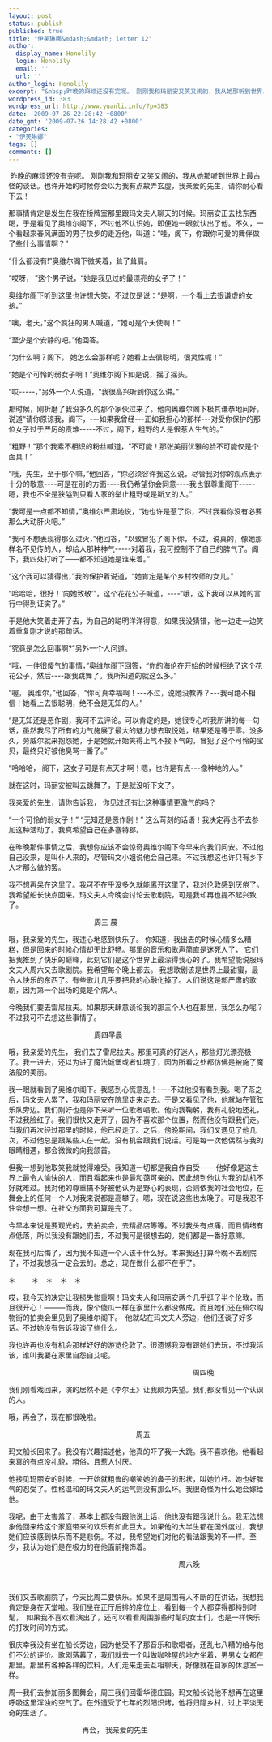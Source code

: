 ```yaml
---
layout: post
status: publish
published: true
title: "伊芙琳娜&mdash;&mdash; letter 12"
author:
  display_name: Honolily
  login: Honolily
  email: ''
  url: ''
author_login: Honolily
excerpt: "&nbsp;昨晚的麻烦还没有完呢。 刚刚我和玛丽安又笑又闹的，我从她那听到世界上最古怪的谈话。也许开始的时候你会以为我有点故弄玄虚，我亲爱的先生，请你耐心看下去！"
wordpress_id: 383
wordpress_url: http://www.yuanli.info/?p=383
date: '2009-07-26 22:28:42 +0800'
date_gmt: '2009-07-26 14:28:42 +0800'
categories:
- "伊芙琳娜"
tags: []
comments: []
---
```

<p>&nbsp;昨晚的麻烦还没有完呢。 刚刚我和玛丽安又笑又闹的，我从她那听到世界上最古怪的谈话。也许开始的时候你会以为我有点故弄玄虚，我亲爱的先生，请你耐心看下去！<a id="more"></a><a id="more-383"></a></p>
<p>那事情肯定是发生在我在桥牌室那里跟玛文夫人聊天的时候。玛丽安正去找东西喝，于是看见了奥维尔阁下，不过他不认识她，即便她一眼就认出了他。不久，一个看起来春风满面的男子快步的走近他，叫道：&ldquo;哇，阁下，你跟你可爱的舞伴做了些什么事情啊？&rdquo;</p>
<p>&ldquo;什么都没有!&rdquo;奥维尔阁下微笑着，耸了耸肩。</p>
<p>&ldquo;哎呀， &rdquo;这个男子说，&ldquo;她是我见过的最漂亮的女子了！&rdquo;</p>
<p>奥维尔阁下听到这里也许想大笑，不过仅是说：&ldquo;是啊，一个看上去很谦虚的女孩。&rdquo;</p>
<p>&ldquo;噢，老天，&rdquo;这个疯狂的男人喊道，&ldquo;她可是个天使啊！&rdquo;</p>
<p>&ldquo;至少是个安静的吧。&rdquo;他回答。</p>
<p>&ldquo;为什么啊？阁下， 她怎么会那样呢？她看上去很聪明，很灵性呢！&rdquo;</p>
<p>&ldquo;她是个可怜的弱女子啊！&rdquo;奥维尔阁下如是说，摇了摇头。</p>
<p>&ldquo;哎-----，&rdquo;另外一个人说道，&ldquo;我很高兴听到你这么讲。&rdquo;</p>
<p>那时候，刚折磨了我没多久的那个家伙过来了。他向奥维尔阁下极其谦恭地问好，说道&ldquo;请你原谅我，阁下，---如果我曾经---正如我担心的那样---对受你保护的那位女子过于严厉的责难-----不过，阁下，粗野的人是很惹人生气的。&rdquo;</p>
<p>&ldquo;粗野！&rdquo;那个我素不相识的粉丝喊道，&ldquo;不可能！那张美丽优雅的脸不可能仅是个面具！&rdquo;</p>
<p>&ldquo;哦，先生，至于那个嘛，&rdquo;他回答，&ldquo;你必须容许我这么说，尽管我对你的观点表示十分的敬意----可是在别的方面----我仍希望你会同意----我也很尊重阁下-----嗯，我也不全是狭隘到只看人家的举止粗野或是斯文的人。&rdquo;</p>
<p>&ldquo;我可是一点都不知情，&rdquo;奥维尔严肃地说，&ldquo;她也许是惹了你，不过我看你没有必要那么大动肝火吧。&rdquo;</p>
<p>&ldquo;我可不想表现得那么过火，&rdquo;他回答，&ldquo;以致冒犯了阁下你，不过，说真的，像她那样名不见传的人，却给人那种神气-----对着我，我可控制不了自己的脾气了。阁下，我四处打听了&shy;&shy;&shy;&mdash;&mdash;都不知道她是谁来着。&rdquo;</p>
<p>&ldquo;这个我可以猜得出，&rdquo;我的保护着说道，&ldquo;她肯定是某个乡村牧师的女儿。&rdquo;</p>
<p>&ldquo;哈哈哈，很好！&lsquo;向她致敬&rsquo;&rdquo;，这个花花公子喊道，----&ldquo;哦，这下我可以从她的言行中得到证实了。&rdquo;</p>
<p>于是他大笑着走开了去，为自己的聪明洋洋得意，如果我没猜错，他一边走一边笑着重复刚才说的那句话。</p>
<p>&ldquo;究竟是怎么回事啊?&rdquo;另外一个人问道。</p>
<p>&ldquo;哦，一件很傻气的事情，&rdquo;奥维尔阁下回答，&ldquo;你的海伦在开始的时候拒绝了这个花花公子，然后----跟我跳舞了。我所知道的就这么多。&rdquo;</p>
<p>&ldquo;喔， 奥维尔，&rdquo;他回答，&ldquo;你可真幸福啊！---不过，说她没教养？---我可绝不相信！她看上去很聪明，绝不会是无知的人。&rdquo;</p>
<p>&ldquo;是无知还是恶作剧，我可不去评论。可以肯定的是，她很专心听我所讲的每一句话，虽然我尽了所有的力气施展了最大的魅力想去取悦她，结果还是等于零。没多久，劳威尔就来抱怨她，于是她就开始笑得上气不接下气的，冒犯了这个可怜的宝贝，最终只好被他臭骂一番了。&rdquo;</p>
<p>&ldquo;哈哈哈， 阁下，这女子可是有点天才啊！嗯，也许是有点---像种地的人。&rdquo;</p>
<p>就在这时，玛丽安被叫去跳舞了，于是就没听下文了。</p>
<p>我亲爱的先生，请你告诉我， 你见过还有比这种事情更激气的吗？</p>
<p>&ldquo;一个可怜的弱女子！&rdquo; &ldquo;无知还是恶作剧！&rdquo; 这么苛刻的话语！我决定再也不去参加这种活动了。我真希望自己在多塞特郡。</p>
<p>在昨晚那件事情之后，我想你应该不会惊奇奥维尔阁下今早来向我们问安。不过他自己没来，是叫仆人来的，尽管玛文小姐说他会自己来。不过我想这也许只有乡下人才那么做的罢。</p>
<p>我不想再呆在这里了。我可不在乎没多久就能离开这里了，我对伦敦感到厌倦了。我希望船长快点回来。玛文夫人今晚会讨论去歌剧院，可是我却再也提不起兴致了。</p>
<p>&nbsp;&nbsp;&nbsp;&nbsp;&nbsp;&nbsp;&nbsp;&nbsp;&nbsp;&nbsp;&nbsp;&nbsp;&nbsp;&nbsp;&nbsp;&nbsp;&nbsp;&nbsp;&nbsp;&nbsp;&nbsp;&nbsp;&nbsp;&nbsp;&nbsp;&nbsp;&nbsp;&nbsp;&nbsp;&nbsp;&nbsp;&nbsp;&nbsp;&nbsp;&nbsp;&nbsp;&nbsp;&nbsp;&nbsp;&nbsp;&nbsp;&nbsp; 周三 晨</p>
<p>哦，我亲爱的先生，我违心地感到快乐了。 你知道，我出去的时候心情多么糟糕，但是回来的时候心情却无比舒畅。那里的音乐和歌声简直是迷死人了， 它们把我推到了快乐的巅峰，此刻它们是这个世界上最深得我心的了。我希望能说服玛文夫人周六又去歌剧院。我希望每个晚上都去。 我想歌剧该是世界上最甜蜜，最令人快乐的东西了。有些歌儿几乎要把我的心融化掉了。人们说这是部严肃的歌剧，因为第一个出场的竟是个病人。</p>
<p>今晚我们要去雷尼拉夫。如果那天肆意谈论我的那三个人也在那里，我怎么办呢？不过我可不去想这些事情了。</p>
<p>&nbsp;&nbsp;&nbsp;&nbsp;&nbsp;&nbsp;&nbsp;&nbsp;&nbsp;&nbsp;&nbsp;&nbsp;&nbsp;&nbsp;&nbsp;&nbsp;&nbsp;&nbsp;&nbsp;&nbsp;&nbsp;&nbsp;&nbsp;&nbsp;&nbsp;&nbsp;&nbsp;&nbsp;&nbsp;&nbsp;&nbsp;&nbsp;&nbsp;&nbsp;&nbsp;&nbsp;&nbsp;&nbsp;&nbsp;&nbsp;&nbsp;&nbsp; 周四早晨</p>
<p>哦，我亲爱的先生， 我们去了雷尼拉夫。那里可真的好迷人，那些灯光漂亮极了。我一进去，还以为进了魔法城堡或者仙境了，因为所看之处都仿佛是被施了魔法般的美丽。</p>
<p>我一眼就看到了奥维尔阁下。我感到心慌意乱！----不过他没有看到我。喝了茶之后，玛文夫人累了，我和玛丽安在院里走来走去。于是又看见了他，他就站在管弦乐队旁边。我们刚好也是停下来听一位歌者唱歌。他向我鞠躬，我有礼貌地还礼，不过我脸红了。我们很快又走开了，因为不喜欢那个位置，然而他没有跟我们走。当我们再次经过那里的时候，他已经走了。之后，傍晚期间，我们又遇见了他几次，不过他总是跟某些人在一起，没有机会跟我们说话。可是每一次他偶然与我的眼睛相遇，都会微微的向我颔首。</p>
<p>但我一想到他取笑我就觉得难受。我知道一切都是我自作自受-----他好像是这世界上最令人愉快的人，而且看起来也是最和蔼可亲的，因此想到他认为我的动机不好就难过。我对他的尊重搞不好被他认为是野心的表现，否则依我的社会地位，在舞会上的任何一个人对我来说都是高攀了。嗯，现在说这些也太晚了。可是我忍不住会想一想。在社交方面我可算是完了。</p>
<p>今早本来说是要观光的，去拍卖会，去精品店等等。不过我头有点痛，而且情绪有点低落，所以我没有跟她们去，不过我可是很想去的。她们都是一番好意嘛。</p>
<p>现在我可后悔了，因为我不知道一个人该干什么好。本来我还打算今晚不去剧院了，不过我想我一定会去的。总之，现在做什么都不在乎了。</p>
<p>＊&nbsp;&nbsp;&nbsp;&nbsp;&nbsp;&nbsp;&nbsp; ＊　＊　＊　＊</p>
<p>哎，我今天的决定让我损失惨重啊！玛文夫人和玛丽安两个几乎逛了半个伦敦，而且很开心！―――而我，像个傻瓜一样在家里什么都没做成。而且她们还在佩尔购物街的拍卖会里见到了奥维尔阁下。　他就站在玛文夫人旁边，他们还谈了好多话。不过她没有告诉我谈了些什么。</p>
<p>我也许再也没有机会那样好好的游览伦敦了。很遗憾我没有跟她们去玩，不过我活该，谁叫我要在家里自怨自艾呢。</p>
<p>　　　　　　　　　　　　　　　　　　　　　　　　　　周四晚</p>
<p>我们刚看戏回来，演的居然不是《李尔王》让我颇为失望。我们都没看见一个认识的人。</p>
<p>哦，再会了，现在都很晚啦。　</p>
<p>　　　　　　　　　　　　　　　　　　周五</p>
<p>玛文船长回来了。我没有兴趣描述他，他真的吓了我一大跳。我不喜欢他。他看起来真的有点没礼貌，粗俗，且惹人讨厌。</p>
<p>他接见玛丽安的时候，一开始就粗鲁的嘲笑她的鼻子的形状，叫她竹杆。她也好脾气的忍受了。性格温和的玛文夫人的运气则没有那么坏。我很奇怪为什么她会嫁给他。</p>
<p>我呢，由于太害羞了，基本上都没有跟他说上话，他也没有跟我说什么。我无法想象他回来给这个家庭带来的欢乐有如此巨大。如果他的大半生都在国外度过，我想她们应该感到快乐而不是悲伤。不过，我希望她们对他的看法跟我的不一样。至少，我认为她们是在极力的在他面前掩饰着。</p>
<p>　　　　　　　　　　　　　　　　　　　　　　　　周六晚</p>
<p>&nbsp;</p>
<p>我们又去歌剧院了，今天比周二要快乐。如果不是周围有人不断的在讲话，我想我肯定是身在天堂啦。我们坐在正厅后排的座位上，看到每一个人都穿得都特别时髦，　如果我不喜欢看演出了，还可以看看周围那些时髦的女士们，也是一样快乐的打发时间的方式。</p>
<p>很庆幸我没有坐在船长旁边，因为他受不了那音乐和歌唱者，还乱七八糟的给与他们不公的评价。歌剧落幕了，我们就去一个叫做咖啡屋的地方坐着，男男女女都在那里。那里有各种各样的饮料，人们走来走去互相聊天，好像就在自家的休息室一样。</p>
<p>周一我们去参加丽多图舞会，周三我们回霍华德庄园。玛文船长说他不想再在这里呼吸这里浑浊的空气了。在外遭受了七年的烈阳炽烤，他将归隐乡村，过上平淡无奇的生活了。</p>
<p>&nbsp;&nbsp;&nbsp;&nbsp;&nbsp;&nbsp;&nbsp;&nbsp;&nbsp;&nbsp;&nbsp;&nbsp;&nbsp;&nbsp;&nbsp;&nbsp;&nbsp;&nbsp;&nbsp;&nbsp;&nbsp;&nbsp;&nbsp;&nbsp;&nbsp;&nbsp;&nbsp;&nbsp;&nbsp;&nbsp;&nbsp;&nbsp;&nbsp;&nbsp;&nbsp;&nbsp; 再会， 我亲爱的先生</p>

